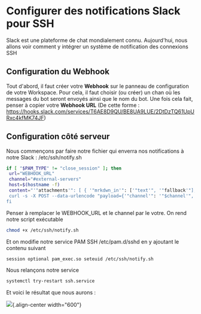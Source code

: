 # Configurer des notifications Slack pour SSH

Slack est une plateforme de chat mondialement connu. Aujourd'hui, nous
allons voir comment y intégrer un système de notification des connexions
SSH

## Configuration du Webhook

Tout d'abord, il faut créer votre **Webhook** sur le panneau de
configuration de votre Workspace. Pour cela, il faut choisir (ou créer)
un chan où les messages du bot seront envoyés ainsi que le nom du bot.
Une fois cela fait, penser à copier votre **Webhook URL** (De cette
forme :
<https://hooks.slack.com/services/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>)

## Configuration côté serveur

Nous commençons par faire notre fichier qui enverra nos notifications à
notre Slack : /etc/ssh/notify.sh

```bash
if [ "$PAM_TYPE" != "close_session" ]; then
 url="WEBHOOK_URL"
 channel="#external-servers"
 host=$(hostname -f)
 content="'"attachments'": [ { '"mrkdwn_in'": ['"text'", '"fallback'"], '"fallback'": '"SSH login: $PAM_USER connected to '`$host'`'", '"text'": '"SSH login to '`$host'`'", '"fields'": [ { '"title'": '"User'", '"value'": '"$PAM_USER'", '"short'": true }, { '"title'": '"IP Address'", '"value'": '"$PAM_RHOST'", '"short'": true } ], '"color'": '"#F35A00'" } ]"
 curl -s -X POST --data-urlencode "payload={'"channel'": '"$channel'", '"mrkdwn'": true, '"username'": '"ssh-bot'", $content, '"icon_emoji'": '":computer:'"}" $url &
fi
```

Penser à remplacer le WEBHOOK_URL et le channel par le votre. On rend
notre script exécutable

```bash
chmod +x /etc/ssh/notify.sh
```

Et on modifie notre service PAM SSH /etc/pam.d/sshd en y ajoutant le
contenu suivant

```bash
session optional pam_exec.so seteuid /etc/ssh/notify.sh
```

Nous relançons notre service

```bash
systemctl try-restart ssh.service
```

Et voici le résultat que nous aurons :

![](/slack_bot.png){.align-center width="600"}
